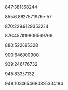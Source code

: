 847:381868244

855:6.8827571976e-57

870:229.9129353234

876:457019806569269

880:522095328

900:646900900

939:246776732

945:83357132

948:1033654680825334184
